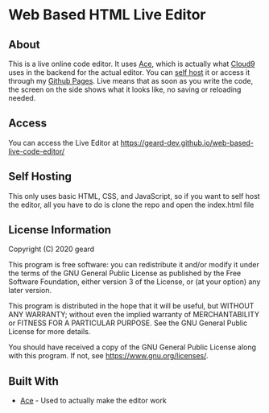 # Web Based HTML Live Editor

## About

This is a live online code editor. It uses [Ace](https://ace.c9.io/), which is actually what [Cloud9](https://aws.amazon.com/cloud9/) uses in the backend for the actual editor. You can [self host](https://github.com/geard-dev/web-based-live-code-editor#self-hosting) it or access it through my [Github Pages](https://geard-dev.github.io/web-based-live-code-editor/). Live means that as soon as you write the code, the screen on the side shows what it looks like, no saving or reloading needed.

## Access

You can access the Live Editor at https://geard-dev.github.io/web-based-live-code-editor/

## Self Hosting

This only uses basic HTML, CSS, and JavaScript, so if you want to self host the editor, all you have to do is clone the repo and open the index.html file

## License Information

Copyright (C) 2020 geard

This program is free software: you can redistribute it and/or modify
it under the terms of the GNU General Public License as published by
the Free Software Foundation, either version 3 of the License, or
(at your option) any later version.

This program is distributed in the hope that it will be useful,
but WITHOUT ANY WARRANTY; without even the implied warranty of
MERCHANTABILITY or FITNESS FOR A PARTICULAR PURPOSE.  See the
GNU General Public License for more details.

You should have received a copy of the GNU General Public License
along with this program.  If not, see <https://www.gnu.org/licenses/>.

## Built With

* [Ace](https://ace.c9.io/) - Used to actually make the editor work
